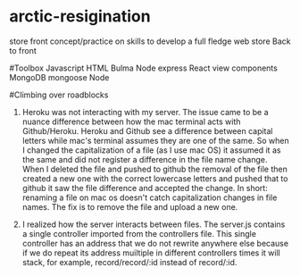 # arctic-resigination
store front concept/practice on skills to develop a full fledge web store Back to front

#Toolbox
Javascript
HTML
Bulma
Node
express
React view components
MongoDB
mongoose
Node



#Climbing over roadblocks
1) Heroku was not interacting with my server. The issue came to be a nuance difference between how the mac terminal acts with Github/Heroku. Heroku and Github see a difference between capital letters while mac's terminal assumes they are one of the same. So when I changed the capitalization of a file (as I use mac OS) it assumed it as the same and did not register a difference in the file name change. When I deleted the file and pushed to github the removal of the file then created a new one with the correct lowercase letters and pushed that to github it saw the file difference and accepted the change. In short: renaming a file on mac os doesn't catch capitalization changes in file names. The fix is to remove the file and upload a new one.

2) I realized how the server interacts between files. The server.js contains a single controller imported from the controllers file. This single controller has an address that we do not rewrite anywhere else because if we do repeat its address muiltiple in different controllers times it will stack, for example, record/record/:id instead of record/:id.
